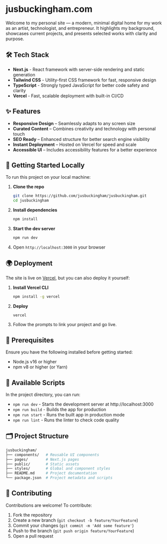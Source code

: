 # jusbuckingham.com

Welcome to my personal site — a modern, minimal digital home for my work as an artist, technologist, and entrepreneur. It highlights my background, showcases current projects, and presents selected works with clarity and purpose.

## 🛠️ Tech Stack

- **Next.js** - React framework with server-side rendering and static generation
- **Tailwind CSS** - Utility-first CSS framework for fast, responsive design
- **TypeScript** - Strongly typed JavaScript for better code safety and clarity
- **Vercel** - Fast, scalable deployment with built-in CI/CD

## ✨ Features

- **Responsive Design** – Seamlessly adapts to any screen size
- **Curated Content** – Combines creativity and technology with personal touch
- **SEO Ready** – Enhanced structure for better search engine visibility
- **Instant Deployment** – Hosted on Vercel for speed and scale
- **Accessible UI** – Includes accessibility features for a better experience

## 🚀 Getting Started Locally

To run this project on your local machine:

1. **Clone the repo**  
    ```bash
    git clone https://github.com/jusbuckingham/jusbuckingham.git
    cd jusbuckingham
    ```

2. **Install dependencies**  
    ```bash
    npm install
    ```

3. **Start the dev server**  
    ```bash
    npm run dev
    ```

4. Open `http://localhost:3000` in your browser

## 🌍 Deployment

The site is live on [Vercel](https://vercel.com), but you can also deploy it yourself:

1. **Install Vercel CLI**  
    ```bash
    npm install -g vercel
    ```

2. **Deploy**  
    ```bash
    vercel
    ```

3. Follow the prompts to link your project and go live.

## 🚧 Prerequisites

Ensure you have the following installed before getting started:

- Node.js v16 or higher
- npm v8 or higher (or Yarn)

## 🔧 Available Scripts

In the project directory, you can run:

- `npm run dev` - Starts the development server at http://localhost:3000
- `npm run build` - Builds the app for production
- `npm run start` - Runs the built app in production mode
- `npm run lint` - Runs the linter to check code quality

## 🗂️ Project Structure

```bash
jusbuckingham/
├── components/   # Reusable UI components
├── pages/        # Next.js pages
├── public/       # Static assets
├── styles/       # Global and component styles
├── README.md     # Project documentation
└── package.json  # Project metadata and scripts
```

## 🤝 Contributing

Contributions are welcome! To contribute:

1. Fork the repository
2. Create a new branch (`git checkout -b feature/YourFeature`)
3. Commit your changes (`git commit -m 'Add some feature'`)
4. Push to the branch (`git push origin feature/YourFeature`)
5. Open a pull request
